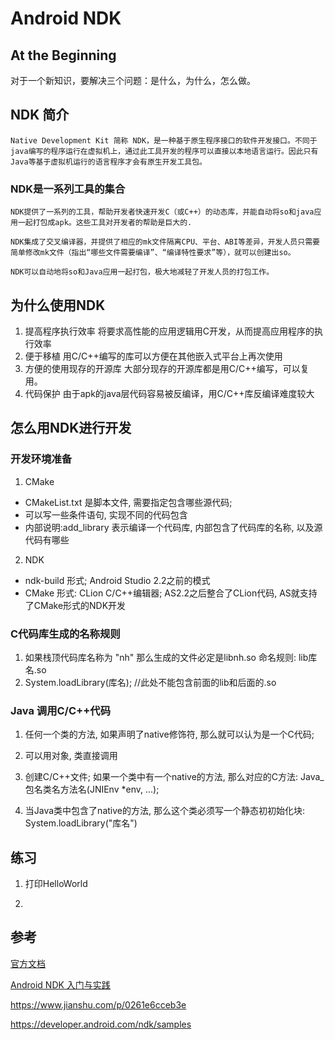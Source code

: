 # Android NDK

## At the Beginning
对于一个新知识，要解决三个问题：是什么，为什么，怎么做。

## NDK 简介
    Native Development Kit 简称 NDK，是一种基于原生程序接口的软件开发接口。不同于java编写的程序运行在虚拟机上，通过此工具开发的程序可以直接以本地语言运行。因此只有Java等基于虚拟机运行的语言程序才会有原生开发工具包。

### NDK是一系列工具的集合
    NDK提供了一系列的工具，帮助开发者快速开发C（或C++）的动态库，并能自动将so和java应用一起打包成apk。这些工具对开发者的帮助是巨大的.

    NDK集成了交叉编译器，并提供了相应的mk文件隔离CPU、平台、ABI等差异，开发人员只需要简单修改mk文件（指出“哪些文件需要编译”、“编译特性要求”等），就可以创建出so。

    NDK可以自动地将so和Java应用一起打包，极大地减轻了开发人员的打包工作。

## 为什么使用NDK

1. 提高程序执行效率
    将要求高性能的应用逻辑用C开发，从而提高应用程序的执行效率
2. 便于移植
    用C/C++编写的库可以方便在其他嵌入式平台上再次使用
3. 方便的使用现存的开源库
    大部分现存的开源库都是用C/C++编写，可以复用。
4. 代码保护
    由于apk的java层代码容易被反编译，用C/C++库反编译难度较大

## 怎么用NDK进行开发

### 开发环境准备
1. CMake
* CMakeList.txt 是脚本文件, 需要指定包含哪些源代码;
* 可以写一些条件语句, 实现不同的代码包含
* 内部说明:add_library 表示编译一个代码库, 内部包含了代码库的名称, 以及源代码有哪些
2. NDK
* ndk-build 形式; Android Studio 2.2之前的模式
* CMake 形式: CLion C/C++编辑器; AS2.2之后整合了CLion代码, AS就支持了CMake形式的NDK开发

### C代码库生成的名称规则
1. 如果栈顶代码库名称为 "nh" 那么生成的文件必定是libnh.so
命名规则: lib库名.so
2. System.loadLibrary(库名); //此处不能包含前面的lib和后面的.so

### Java 调用C/C++代码
1. 任何一个类的方法, 如果声明了native修饰符, 那么就可以认为是一个C代码;

2. 可以用对象, 类直接调用

3. 创建C/C++文件; 如果一个类中有一个native的方法, 那么对应的C方法: Java_包名类名方法名(JNIEnv *env, ...);

4. 当Java类中包含了native的方法, 那么这个类必须写一个静态初初始化块: System.loadLibrary("库名")

## 练习

1. 打印HelloWorld

2. 

## 参考


[官方文档](https://developer.android.com/ndk/guides)

[Android NDK 入门与实践](http://wuxiaolong.me/2017/12/27/AndroidNDK/)

https://www.jianshu.com/p/0261e6cceb3e

https://developer.android.com/ndk/samples